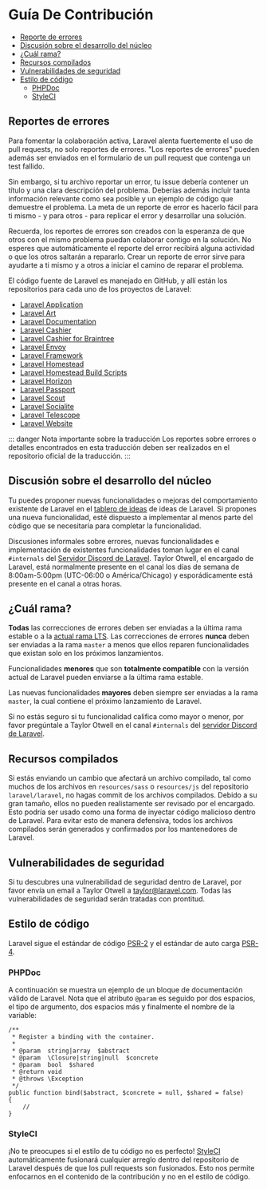 # Guía De Contribución

- [Reporte de errores](#bug-reports)
- [Discusión sobre el desarrollo del núcleo](#core-development-discussion)
- [¿Cuál rama?](#which-branch)
- [Recursos compilados](#compiled-assets)
- [Vulnerabilidades de seguridad](#security-vulnerabilities)
- [Estilo de código](#coding-style)
    - [PHPDoc](#phpdoc)
    - [StyleCI](#styleci)

<a name="bug-reports"></a>
## Reportes de errores

Para fomentar la colaboración activa, Laravel alenta fuertemente el uso de pull requests, no solo reportes de errores. "Los reportes de errores" pueden además ser enviados en el formulario de un pull request que contenga un test fallido.

Sin embargo, si tu archivo reportar un error, tu issue debería contener un título y una clara descripción del problema. Deberías además incluir tanta información relevante como sea posible y un ejemplo de código que demuestre el problema. La meta de un reporte de error es hacerlo fácil para ti mismo - y para otros - para replicar el error y desarrollar una solución.

Recuerda, los reportes de errores son creados con la esperanza de que otros con el mismo problema puedan colaborar contigo en la solución. No esperes que automáticamente el reporte del error recibirá alguna actividad o que los otros saltarán a repararlo. Crear un reporte de error sirve para ayudarte a ti mismo y a otros a iniciar el camino de reparar el problema.

El código fuente de Laravel es manejado en GitHub, y allí están los repositorios para cada uno de los proyectos de Laravel:

- [Laravel Application](https://github.com/laravel/laravel)
- [Laravel Art](https://github.com/laravel/art)
- [Laravel Documentation](https://github.com/laravel/docs)
- [Laravel Cashier](https://github.com/laravel/cashier)
- [Laravel Cashier for Braintree](https://github.com/laravel/cashier-braintree)
- [Laravel Envoy](https://github.com/laravel/envoy)
- [Laravel Framework](https://github.com/laravel/framework)
- [Laravel Homestead](https://github.com/laravel/homestead)
- [Laravel Homestead Build Scripts](https://github.com/laravel/settler)
- [Laravel Horizon](https://github.com/laravel/horizon)
- [Laravel Passport](https://github.com/laravel/passport)
- [Laravel Scout](https://github.com/laravel/scout)
- [Laravel Socialite](https://github.com/laravel/socialite)
- [Laravel Telescope](https://github.com/laravel/telescope)
- [Laravel Website](https://github.com/laravel/laravel.com)

::: danger Nota importante sobre la traducción
Los reportes sobre errores o detalles encontrados en esta traducción deben ser realizados en el repositorio oficial de la traducción.
:::

<a name="core-development-discussion"></a>
## Discusión sobre el desarrollo del núcleo

Tu puedes proponer nuevas funcionalidades o mejoras del comportamiento existente de Laravel en el [tablero de ideas](https://github.com/laravel/ideas/issues) de ideas de Laravel. Si propones una nueva funcionalidad, esté dispuesto a implementar al menos parte del código que se necesitaría para completar la funcionalidad.

Discusiones informales sobre errores, nuevas funcionalidades e implementación de existentes funcionalidades toman lugar en el canal `#internals` del [Servidor Discord de Laravel](https://discordapp.com/invite/mPZNm7A). Taylor Otwell, el encargado de Laravel, está normalmente presente en el canal los días de semana de 8:00am-5:00pm (UTC-06:00 o América/Chicago) y esporádicamente está presente en el canal a otras horas.

<a name="which-branch"></a>
## ¿Cuál rama?

**Todas** las correcciones de errores deben ser enviadas a la última rama estable o a la [actual rama LTS](/docs/{{version}}/releases#support-policy). Las correcciones de errores **nunca** deben ser enviadas a la rama `master` a menos que ellos reparen funcionalidades que existan solo en los próximos lanzamientos.

Funcionalidades **menores** que son **totalmente compatible** con la versión actual de Laravel pueden enviarse a la última rama estable.

Las nuevas funcionalidades **mayores** deben siempre ser enviadas a la rama `master`, la cual contiene el próximo lanzamiento de Laravel.

Si no estás seguro si tu funcionalidad califica como mayor o menor, por favor pregúntale a Taylor Otwell en el canal `#internals` del [servidor Discord de Laravel](https://discordapp.com/invite/mPZNm7A).

<a name="compiled-assets"></a>
## Recursos compilados

Si estás enviando un cambio que afectará un archivo compilado, tal como muchos de los archivos en `resources/sass` o `resources/js` del repositorio `laravel/laravel`, no hagas commit de los archivos compilados. Debido a su gran tamaño, ellos no pueden realistamente ser revisado por el encargado. Esto podría ser usado como una forma de inyectar código malicioso dentro de Laravel. Para evitar esto de manera defensiva, todos los archivos compilados serán generados y confirmados por los mantenedores de Laravel.

<a name="security-vulnerabilities"></a>
## Vulnerabilidades de seguridad

Si tu descubres una vulnerabilidad de seguridad dentro de Laravel, por favor envía un email a Taylor Otwell a <a href="mailto:taylor@laravel.com">taylor@laravel.com</a>. Todas las vulnerabilidades de seguridad serán tratadas con prontitud.

<a name="coding-style"></a>
## Estilo de código

Laravel sigue el estándar de código [PSR-2](https://github.com/php-fig/fig-standards/blob/master/accepted/PSR-2-coding-style-guide.md) y el estándar de auto carga [PSR-4](https://github.com/php-fig/fig-standards/blob/master/accepted/PSR-4-autoloader.md).

<a name="phpdoc"></a>
### PHPDoc

A continuación se muestra un ejemplo de un bloque de documentación válido de Laravel. Nota que el atributo `@param` es seguido por dos espacios, el tipo de argumento, dos espacios más y finalmente el nombre de la variable:

    /**
     * Register a binding with the container.
     *
     * @param  string|array  $abstract
     * @param  \Closure|string|null  $concrete
     * @param  bool  $shared
     * @return void
     * @throws \Exception
     */
    public function bind($abstract, $concrete = null, $shared = false)
    {
        //
    }

<a name="styleci"></a>
### StyleCI

¡No te preocupes si el estilo de tu código no es perfecto! [StyleCI](https://styleci.io/) automáticamente fusionará cualquier arreglo dentro del repositorio de Laravel después de que los pull requests son fusionados. Esto nos permite enfocarnos en el contenido de la contribución y no en el estilo de código.

